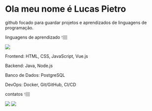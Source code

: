 # Ola meu nome é Lucas Pietro


github focado para guardar projetos e aprendizados de linguagens de programação.


linguagens de aprendizado 👇🏽



  <img src="https://cdn.jsdelivr.net/gh/devicons/devicon@latest/icons/html5/html5-original-wordmark.svg" style:hight="10px"/>
          
          


Frontend: HTML, CSS, JavaScript, Vue.js

Backend: Java, Node.js

Banco de Dados: PostgreSQL

DevOps: Docker, Git/GitHub, CI/CD

contatos 👇🏽

<div>

<a href = "mailto:contato@cursoads00@gmail.com"><img loading="lazy" src="https://img.shields.io/badge/Gmail-D14836?style=for-the-badge&logo=gmail&logoColor=white" target="_blank"></a>
<a href="https://www.linkedin.com/in/lucas-pietro-820576301?utm_source=share&utm_campaign=share_via&utm_content=profile&utm_medium=android_app" target="_blank"><img loading="lazy" src="https://img.shields.io/badge/-LinkedIn-%230077B5?style=for-the-badge&logo=linkedin&logoColor=white" target="_blank"></a>   
</div>

